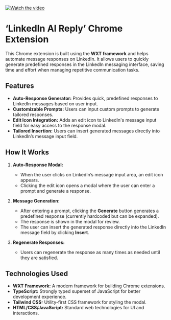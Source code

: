 [![Watch the video](https://img.youtube.com/vi/T-D1KVIuvjA/maxresdefault.jpg)](https://youtu.be/T-D1KVIuvjA)

# ‘LinkedIn AI Reply’ Chrome Extension

This Chrome extension is built using the **WXT framework** and helps automate message responses on LinkedIn. It allows users to quickly generate predefined responses in the LinkedIn messaging interface, saving time and effort when managing repetitive communication tasks.

## Features

- **Auto-Response Generator:** Provides quick, predefined responses to LinkedIn messages based on user input.
- **Customizable Prompts:** Users can input custom prompts to generate tailored responses.
- **Edit Icon Integration:** Adds an edit icon to LinkedIn's message input field for easy access to the response modal.
- **Tailored Insertion:** Users can insert generated messages directly into LinkedIn’s message input field.

## How It Works

1. **Auto-Response Modal:** 
   - When the user clicks on LinkedIn’s message input area, an edit icon appears.
   - Clicking the edit icon opens a modal where the user can enter a prompt and generate a response.
   
2. **Message Generation:**
   - After entering a prompt, clicking the **Generate** button generates a predefined response (currently hardcoded but can be expanded).
   - The response is shown in the modal for review.
   - The user can insert the generated response directly into the LinkedIn message field by clicking **Insert**.

3. **Regenerate Responses:** 
   - Users can regenerate the response as many times as needed until they are satisfied.

## Technologies Used

- **WXT Framework:** A modern framework for building Chrome extensions.
- **TypeScript:** Strongly typed superset of JavaScript for better development experience.
- **Tailwind CSS:** Utility-first CSS framework for styling the modal.
- **HTML/CSS/JavaScript:** Standard web technologies for UI and interactions.
